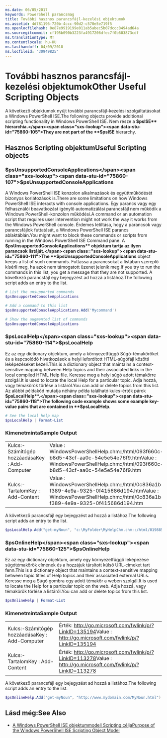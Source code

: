 ```yaml
---
ms.date: 06/05/2017
keywords: PowerShell parancsmag
title: További hasznos parancsfájl-kezelési objektumok
ms.assetid: 4d781196-720b-4ccc-90d2-c570e5e719f5
ms.openlocfilehash: 0e87e9919199e011ab5abec5b07dccc8494ad64a
ms.sourcegitcommit: cf195b090b3223fa4917206dfec7f0b603873cdf
ms.translationtype: MT
ms.contentlocale: hu-HU
ms.lasthandoff: 04/09/2018
ms.locfileid: "30949825"
---
```

# <a name="other-useful-scripting-objects"></a><span data-ttu-id="75860-103">További hasznos parancsfájl-kezelési objektumok</span><span class="sxs-lookup"><span data-stu-id="75860-103">Other Useful Scripting Objects</span></span>

<span data-ttu-id="75860-104">A következő objektumok nyújt további parancsfájl-kezelési szolgáltatásokat a Windows PowerShell ISE.</span><span class="sxs-lookup"><span data-stu-id="75860-104">The following objects provide additional scripting functionality in Windows PowerShell ISE.</span></span> <span data-ttu-id="75860-105">Nem része a **$psISE** hierarchia.</span><span class="sxs-lookup"><span data-stu-id="75860-105">They are not part of the **$psISE** hierarchy.</span></span>

## <a name="useful-scripting-objects"></a><span data-ttu-id="75860-106">Hasznos Scripting objektum</span><span class="sxs-lookup"><span data-stu-id="75860-106">Useful Scripting objects</span></span>

### <a name="psunsupportedconsoleapplications"></a><span data-ttu-id="75860-107">$psUnsupportedConsoleApplications</span><span class="sxs-lookup"><span data-stu-id="75860-107">$psUnsupportedConsoleApplications</span></span>

<span data-ttu-id="75860-108">A Windows PowerShell ISE konzolon alkalmazások és együttműködését bizonyos korlátozások is.</span><span class="sxs-lookup"><span data-stu-id="75860-108">There are some limitations on how Windows PowerShell ISE interacts with console applications.</span></span> <span data-ttu-id="75860-109">Egy parancs vagy egy felhasználói beavatkozást igénylő automatizálási parancsfájl nem működik a Windows PowerShell-konzolon működési.</span><span class="sxs-lookup"><span data-stu-id="75860-109">A command or an automation script that requires user intervention might not work the way it works from the Windows PowerShell console.</span></span> <span data-ttu-id="75860-110">Érdemes letiltása, hogy a parancsok vagy parancsfájlok futtatását, a Windows PowerShell ISE parancs ablaktáblán.</span><span class="sxs-lookup"><span data-stu-id="75860-110">You might want to block these commands or scripts from running in the Windows PowerShell ISE Command pane.</span></span> <span data-ttu-id="75860-111">A **$psUnsupportedConsoleApplications** objektum tartja az ilyen parancsok listáját.</span><span class="sxs-lookup"><span data-stu-id="75860-111">The **$psUnsupportedConsoleApplications** object keeps a list of such commands.</span></span> <span data-ttu-id="75860-112">Futtassa a parancsokat a listában szereplő kísérli meg, ha azok nem támogatott üzenet jelenik meg.</span><span class="sxs-lookup"><span data-stu-id="75860-112">If you try to run the commands in this list, you get a message that they are not supported.</span></span> <span data-ttu-id="75860-113">A következő parancsfájl egy bejegyzést ad hozzá a listához.</span><span class="sxs-lookup"><span data-stu-id="75860-113">The following script adds an entry to the list.</span></span>

```powershell
# List the unsupported commands
$psUnsupportedConsoleApplications

# Add a command to this list
$psUnsupportedConsoleApplications.Add('Mycommand')

# Show the augmented list of commands
$psUnsupportedConsoleApplications
```

### <a name="pslocalhelp"></a><span data-ttu-id="75860-114">$psLocalHelp</span><span class="sxs-lookup"><span data-stu-id="75860-114">$psLocalHelp</span></span>

<span data-ttu-id="75860-115">Ez az egy dictionary objektum, amely a környezetfüggő Súgó-témaköröket és a kapcsolódó hivatkozások a helyi lefordított HTML-súgófájl közötti leképezéseket kezeli.</span><span class="sxs-lookup"><span data-stu-id="75860-115">This is a dictionary object that maintains a context-sensitive mapping between Help topics and their associated links in the local compiled HTML Help file.</span></span> <span data-ttu-id="75860-116">Keresse meg a helyi súgó adott témakörre szolgál.</span><span class="sxs-lookup"><span data-stu-id="75860-116">It is used to locate the local Help for a particular topic.</span></span> <span data-ttu-id="75860-117">Adja hozzá, vagy témakörök törlése a listáról.</span><span class="sxs-lookup"><span data-stu-id="75860-117">You can add or delete topics from this list.</span></span> <span data-ttu-id="75860-118">Az alábbi példakód mutatja néhány példa található kulcs-érték párok **$psLocalHelp**.</span><span class="sxs-lookup"><span data-stu-id="75860-118">The following code example shows some example key-value pairs that are contained in **$psLocalHelp**.</span></span>

```powershell
# See the local help map
$psLocalHelp | Format-List
```

### <a name="sample-output"></a><span data-ttu-id="75860-119">Kimenetminta</span><span class="sxs-lookup"><span data-stu-id="75860-119">Sample Output</span></span>

|||
|-|-|
|<span data-ttu-id="75860-120">Kulcs:-Számítógép hozzáadása</span><span class="sxs-lookup"><span data-stu-id="75860-120">Key : Add-Computer</span></span>|<span data-ttu-id="75860-121">Value : WindowsPowerShellHelp.chm::/html/093f660c-b8d5-43cf-aa0c-54e5e54e76f9.htm</span><span class="sxs-lookup"><span data-stu-id="75860-121">Value : WindowsPowerShellHelp.chm::/html/093f660c-b8d5-43cf-aa0c-54e5e54e76f9.htm</span></span>|
|<span data-ttu-id="75860-122">Kulcs:-Tartalom</span><span class="sxs-lookup"><span data-stu-id="75860-122">Key : Add-Content</span></span>|<span data-ttu-id="75860-123">Value : WindowsPowerShellHelp.chm::/html/0c836a1b-f389-4e9a-9325-0f415686d194.htm</span><span class="sxs-lookup"><span data-stu-id="75860-123">Value : WindowsPowerShellHelp.chm::/html/0c836a1b-f389-4e9a-9325-0f415686d194.htm</span></span>|

<span data-ttu-id="75860-124">A következő parancsfájl egy bejegyzést ad hozzá a listához.</span><span class="sxs-lookup"><span data-stu-id="75860-124">The following script adds an entry to the list.</span></span>

```powershell
$psLocalHelp.Add("get-myNoun", "c:\MyFolder\MyHelpChm.chm::/html/0198854a-1298-57ae-aa0c-87b5e5a84712.htm")
```

### <a name="psonlinehelp"></a><span data-ttu-id="75860-125">$psOnlineHelp</span><span class="sxs-lookup"><span data-stu-id="75860-125">$psOnlineHelp</span></span>

<span data-ttu-id="75860-126">Ez az egy dictionary objektum, amely egy környezetfüggő leképezése súgótémakörök címének és a hozzájuk társított külső URL-címeket tart fenn.</span><span class="sxs-lookup"><span data-stu-id="75860-126">This is a dictionary object that maintains a context-sensitive mapping between topic titles of Help topics and their associated external URLs.</span></span> <span data-ttu-id="75860-127">Keresse meg a Súgó gombra egy adott témakör a weben szolgál.</span><span class="sxs-lookup"><span data-stu-id="75860-127">It is used to locate the Help for a particular topic on the web.</span></span> <span data-ttu-id="75860-128">Adja hozzá, vagy témakörök törlése a listáról.</span><span class="sxs-lookup"><span data-stu-id="75860-128">You can add or delete topics from this list.</span></span>

```powershell
$psOnlineHelp | Format-List
```

### <a name="sample-output"></a><span data-ttu-id="75860-129">Kimenetminta</span><span class="sxs-lookup"><span data-stu-id="75860-129">Sample Output</span></span>

|||
|-|-|
|<span data-ttu-id="75860-130">Kulcs:-Számítógép hozzáadása</span><span class="sxs-lookup"><span data-stu-id="75860-130">Key : Add-Computer</span></span>|<span data-ttu-id="75860-131">Érték: http://go.microsoft.com/fwlink/p/?LinkID=135194</span><span class="sxs-lookup"><span data-stu-id="75860-131">Value : http://go.microsoft.com/fwlink/p/?LinkID=135194</span></span>|
|<span data-ttu-id="75860-132">Kulcs:-Tartalom</span><span class="sxs-lookup"><span data-stu-id="75860-132">Key : Add-Content</span></span>|<span data-ttu-id="75860-133">Érték: http://go.microsoft.com/fwlink/p/?LinkID=113278</span><span class="sxs-lookup"><span data-stu-id="75860-133">Value : http://go.microsoft.com/fwlink/p/?LinkID=113278</span></span>|

 <span data-ttu-id="75860-134">A következő parancsfájl egy bejegyzést ad hozzá a listához.</span><span class="sxs-lookup"><span data-stu-id="75860-134">The following script adds an entry to the list.</span></span>

```powershell
$psOnlineHelp.Add("get-myNoun", "http://www.mydomain.com/MyNoun.html")
```

## <a name="see-also"></a><span data-ttu-id="75860-135">Lásd még:</span><span class="sxs-lookup"><span data-stu-id="75860-135">See Also</span></span>

- [<span data-ttu-id="75860-136">A Windows PowerShell ISE objektummodell Scripting célja</span><span class="sxs-lookup"><span data-stu-id="75860-136">Purpose of the Windows PowerShell ISE Scripting Object Model</span></span>](../../core-powershell/ise/Purpose-of-the-Windows-PowerShell-ISE-Scripting-Object-Model.md)